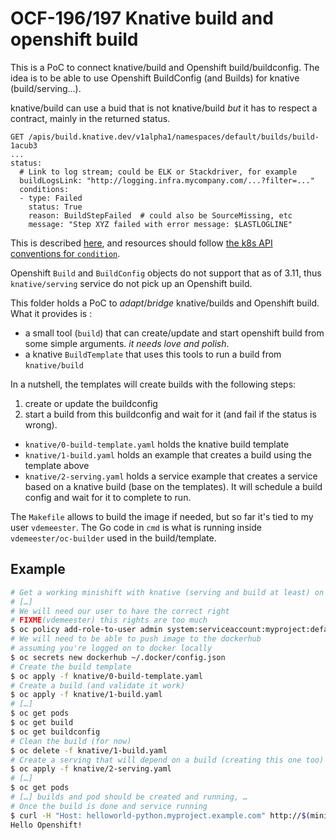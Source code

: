 # OCF-196/197 Knative build and openshift build

This is a PoC to connect knative/build and Openshift build/buildconfig.
The idea is to be able to use Openshift BuildConfig (and Builds) for knative (build/serving…).

knative/build can use a buid that is not knative/build *but* it has to respect a contract, mainly in the returned status.

```
GET /apis/build.knative.dev/v1alpha1/namespaces/default/builds/build-1acub3
...
status:
  # Link to log stream; could be ELK or Stackdriver, for example
  buildLogsLink: "http://logging.infra.mycompany.com/...?filter=..."
  conditions:
  - type: Failed
    status: True
    reason: BuildStepFailed  # could also be SourceMissing, etc
    message: "Step XYZ failed with error message: $LASTLOGLINE"
```

This is described [here](https://github.com/knative/serving/blob/master/docs/spec/errors.md#build-failed), and resources should follow [the k8s API conventions for `condition`](https://github.com/kubernetes/community/blob/master/contributors/devel/api-conventions.md#typical-status-properties).

Openshift `Build` and `BuildConfig` objects do not support that as of 3.11, thus `knative/serving` service do not pick up an Openshift build.

This folder holds a PoC to *adapt*/*bridge* knative/builds and Openshift build. What it provides is :

- a small tool (`build`) that can create/update and start openshift build from some simple arguments. *it needs love and polish*.
- a knative `BuildTemplate` that uses this tools to run a build from `knative/build`

In a nutshell, the templates will create builds with the following steps:

1. create or update the buildconfig
2. start a build from this buildconfig and wait for it (and fail if the status is wrong).

- `knative/0-build-template.yaml` holds the knative build template
- `knative/1-build.yaml` holds an example that creates a build using the template above
- `knative/2-serving.yaml` holds a service example that creates a service based on a knative build (base on the templates). It will schedule a build config and wait for it to complete to run.

The `Makefile` allows to build the image if needed, but so far it's tied to my user `vdemeester`.
The Go code in `cmd` is what is running inside `vdemeester/oc-builder` used in the build/template.

## Example

```bash
# Get a working minishift with knative (serving and build at least) on it
# […]
# We will need our user to have the correct right
# FIXME(vdemeester) this rights are too much
$ oc policy add-role-to-user admin system:serviceaccount:myproject:default
# We will need to be able to push image to the dockerhub
# assuming you're logged on to docker locally
$ oc secrets new dockerhub ~/.docker/config.json
# Create the build template
$ oc apply -f knative/0-build-template.yaml
# Create a build (and validate it work)
$ oc apply -f knative/1-build.yaml
# […]
$ oc get pods
$ oc get build
$ oc get buildconfig
# Clean the build (for now)
$ oc delete -f knative/1-build.yaml
# Create a serving that will depend on a build (creating this one too)
$ oc apply -f knative/2-serving.yaml
# […]
$ oc get pods
# […] builds and pod should be created and running, …
# Once the build is done and service running
$ curl -H "Host: helloworld-python.myproject.example.com" http://$(minishift ip):32380
Hello Openshift!
```